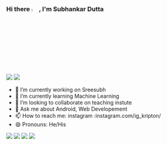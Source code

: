 ### Hi there <img src="https://raw.githubusercontent.com/nixin72/nixin72/master/wave.gif" width="4%" height="4%" >, I'm Subhankar Dutta
<img src="https://miro.medium.com/max/800/1*zzTEyTwyy7jXibtqVWg84Q.gif"> <img src = "https://media2.giphy.com/media/1ynCEtlgMPAeNAqdnu/giphy.gif?cid=6c09b952hsq7zgt1sb2f2jofj5qe00ypt2fvc4rqgd0rvp0n&rid=giphy.gif&ct=s">

- 🔭 I’m currently working on Sreesubh                                               
- 🌱 I’m currently learning Machine Learning
- 👯 I’m looking to collaborate on teaching instute
- 💬 Ask me about Android, Web Developement 
- 📫 How to reach me: instagram :instagram.com/ig_kripton/ 
- 😄 Pronouns: He/His

<img src = "https://thumbs.gfycat.com/ColorlessBitesizedKob-max-1mb.gif">

<img src ="https://github-readme-stats.vercel.app/api?username=Kripton0810&&show_icons=true&title_color=ffffff&icon_color=bb2acf&text_color=daf7dc&bg_color=151515">

<img src="https://enlivit.com/assets/images/main_image.gif">
<img src="https://c.tenor.com/G61A9zcJgVYAAAAd/android-developer.gif">

